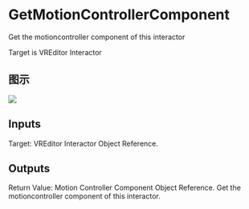 # GetMotionControllerComponent

Get the motioncontroller component of this interactor

Target is VREditor Interactor

## 图示

![]($-20221218-21230872.png)

## Inputs

Target: VREditor Interactor Object Reference.  

## Outputs

Return Value: Motion Controller Component Object Reference. Get the motioncontroller component of this interactor.

